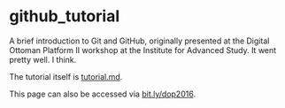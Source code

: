 # github_tutorial
A brief introduction to Git and GitHub, originally presented at the Digital Ottoman Platform II workshop at the Institute for Advanced Study. It went pretty well. I think.

The tutorial itself is [tutorial.md](tutorial.md).

This page can also be accessed via [bit.ly/dop2016](bit.ly/dop2016).
